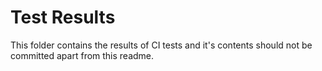 # Test Results

This folder contains the results of CI tests and it's contents should not be
committed apart from this readme.
